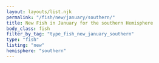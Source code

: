 ```yaml
---
layout: layouts/list.njk
permalink: "/fish/new/january/southern/"
title: New Fish in January for the southern Hemisphere
body_class: fish
filter_by_tag: "type_fish_new_january_southern"
type: "fish"
listing: "new"
hemisphere: "southern"
---
```

